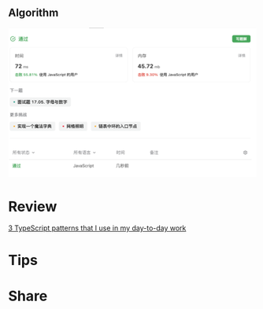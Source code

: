 ## Algorithm
![fengpu-2023-07-30-lc](../../images/temp/fengpu-2023-07-30-lc.png)

# Review
[3 TypeScript patterns that I use in my day-to-day work](https://medium.com/@ivanspoljaric22/3-typescript-patterns-that-i-use-in-my-day-to-day-work-97f10497cbaf)

# Tips


# Share

